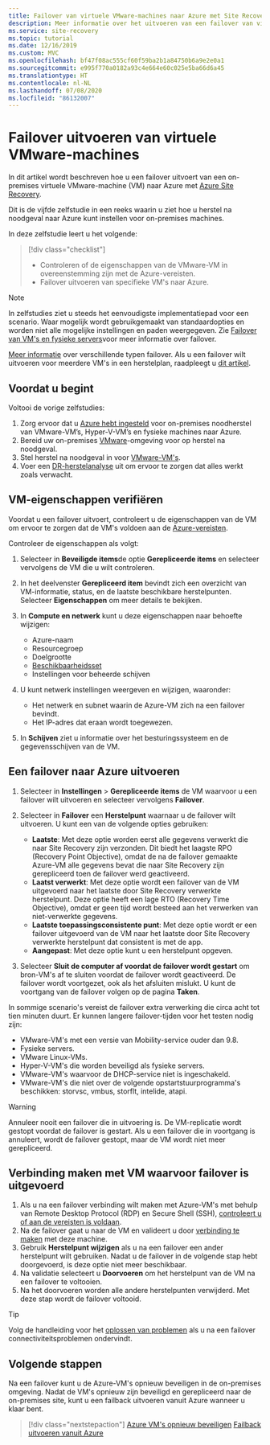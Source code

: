 ```yaml
---
title: Failover van virtuele VMware-machines naar Azure met Site Recovery
description: Meer informatie over het uitvoeren van een failover van virtuele VMware-machines naar Azure in Azure Site Recovery
ms.service: site-recovery
ms.topic: tutorial
ms.date: 12/16/2019
ms.custom: MVC
ms.openlocfilehash: bf47f08ac555cf60f59ba2b1a84750b6a9e2e0a1
ms.sourcegitcommit: e995f770a0182a93c4e664e60c025e5ba66d6a45
ms.translationtype: HT
ms.contentlocale: nl-NL
ms.lasthandoff: 07/08/2020
ms.locfileid: "86132007"
---
```

# <a name="fail-over--vmware-vms"></a>Failover uitvoeren van virtuele VMware-machines

In dit artikel wordt beschreven hoe u een failover uitvoert van een on-premises virtuele VMware-machine (VM) naar Azure met [Azure Site Recovery](site-recovery-overview.md).

Dit is de vijfde zelfstudie in een reeks waarin u ziet hoe u herstel na noodgeval naar Azure kunt instellen voor on-premises machines.

In deze zelfstudie leert u het volgende:

> [!div class="checklist"]
> * Controleren of de eigenschappen van de VMware-VM in overeenstemming zijn met de Azure-vereisten.
> * Failover uitvoeren van specifieke VM's naar Azure.

> [!NOTE]
> In zelfstudies ziet u steeds het eenvoudigste implementatiepad voor een scenario. Waar mogelijk wordt gebruikgemaakt van standaardopties en worden niet alle mogelijke instellingen en paden weergegeven. Zie [Failover van VM's en fysieke servers](site-recovery-failover.md)voor meer informatie over failover.

[Meer informatie](failover-failback-overview.md#types-of-failover) over verschillende typen failover. Als u een failover wilt uitvoeren voor meerdere VM's in een herstelplan, raadpleegt u [dit artikel](site-recovery-failover.md).

## <a name="before-you-start"></a>Voordat u begint

Voltooi de vorige zelfstudies:

1. Zorg ervoor dat u [Azure hebt ingesteld](tutorial-prepare-azure.md) voor on-premises noodherstel van VMware-VM’s, Hyper-V-VM’s en fysieke machines naar Azure.
2. Bereid uw on-premises [VMware](vmware-azure-tutorial-prepare-on-premises.md)-omgeving voor op herstel na noodgeval. 
3. Stel herstel na noodgeval in voor [VMware-VM's](vmware-azure-tutorial.md).
4. Voer een [DR-herstelanalyse](tutorial-dr-drill-azure.md) uit om ervoor te zorgen dat alles werkt zoals verwacht.

## <a name="verify-vm-properties"></a>VM-eigenschappen verifiëren

Voordat u een failover uitvoert, controleert u de eigenschappen van de VM om ervoor te zorgen dat de VM's voldoen aan de [Azure-vereisten](vmware-physical-azure-support-matrix.md#replicated-machines).

Controleer de eigenschappen als volgt:

1. Selecteer in **Beveiligde items**de optie **Gerepliceerde items** en selecteer vervolgens de VM die u wilt controleren.

2. In het deelvenster **Gerepliceerd item** bevindt zich een overzicht van VM-informatie, status, en de laatste beschikbare herstelpunten. Selecteer **Eigenschappen** om meer details te bekijken.

3. In **Compute en netwerk** kunt u deze eigenschappen naar behoefte wijzigen:
    * Azure-naam
    * Resourcegroep
    * Doelgrootte
    * [Beschikbaarheidsset](../virtual-machines/windows/tutorial-availability-sets.md)
    * Instellingen voor beheerde schijven

4. U kunt netwerk instellingen weergeven en wijzigen, waaronder:

    * Het netwerk en subnet waarin de Azure-VM zich na een failover bevindt.
    * Het IP-adres dat eraan wordt toegewezen.

5. In **Schijven** ziet u informatie over het besturingssysteem en de gegevensschijven van de VM.

## <a name="run-a-failover-to-azure"></a>Een failover naar Azure uitvoeren

1. Selecteer in **Instellingen** > **Gerepliceerde items** de VM waarvoor u een failover wilt uitvoeren en selecteer vervolgens **Failover**.
2. Selecteer in **Failover** een **Herstelpunt** waarnaar u de failover wilt uitvoeren. U kunt een van de volgende opties gebruiken:
   * **Laatste**: Met deze optie worden eerst alle gegevens verwerkt die naar Site Recovery zijn verzonden. Dit biedt het laagste RPO (Recovery Point Objective), omdat de na de failover gemaakte Azure-VM alle gegevens bevat die naar Site Recovery zijn gerepliceerd toen de failover werd geactiveerd.
   * **Laatst verwerkt**: Met deze optie wordt een failover van de VM uitgevoerd naar het laatste door Site Recovery verwerkte herstelpunt. Deze optie heeft een lage RTO (Recovery Time Objective), omdat er geen tijd wordt besteed aan het verwerken van niet-verwerkte gegevens.
   * **Laatste toepassingsconsistente punt**: Met deze optie wordt er een failover uitgevoerd van de VM naar het laatste door Site Recovery verwerkte herstelpunt dat consistent is met de app.
   * **Aangepast**: Met deze optie kunt u een herstelpunt opgeven.

3. Selecteer **Sluit de computer af voordat de failover wordt gestart** om bron-VM's af te sluiten voordat de failover wordt geactiveerd. De failover wordt voortgezet, ook als het afsluiten mislukt. U kunt de voortgang van de failover volgen op de pagina **Taken**.

In sommige scenario's vereist de failover extra verwerking die circa acht tot tien minuten duurt. Er kunnen langere failover-tijden voor het testen nodig zijn:

* VMware-VM's met een versie van Mobility-service ouder dan 9.8.
* Fysieke servers.
* VMware Linux-VMs.
* Hyper-V-VM's die worden beveiligd als fysieke servers.
* VMware-VM's waarvoor de DHCP-service niet is ingeschakeld.
* VMware-VM's die niet over de volgende opstartstuurprogramma's beschikken: storvsc, vmbus, storflt, intelide, atapi.

> [!WARNING]
> Annuleer nooit een failover die in uitvoering is. De VM-replicatie wordt gestopt voordat de failover is gestart. Als u een failover die in voortgang is annuleert, wordt de failover gestopt, maar de VM wordt niet meer gerepliceerd.

## <a name="connect-to-failed-over-vm"></a>Verbinding maken met VM waarvoor failover is uitgevoerd

1. Als u na een failover verbinding wilt maken met Azure-VM's met behulp van Remote Desktop Protocol (RDP) en Secure Shell (SSH), [controleert u of aan de vereisten is voldaan](failover-failback-overview.md#connect-to-azure-after-failover).
2. Na de failover gaat u naar de VM en valideert u door [verbinding te maken](../virtual-machines/windows/connect-logon.md) met deze machine.
3. Gebruik **Herstelpunt wijzigen** als u na een failover een ander herstelpunt wilt gebruiken. Nadat u de failover in de volgende stap hebt doorgevoerd, is deze optie niet meer beschikbaar.
4. Na validatie selecteert u **Doorvoeren** om het herstelpunt van de VM na een failover te voltooien.
5. Na het doorvoeren worden alle andere herstelpunten verwijderd. Met deze stap wordt de failover voltooid.

>[!TIP]
> Volg de handleiding voor het [oplossen van problemen](site-recovery-failover-to-azure-troubleshoot.md) als u na een failover connectiviteitsproblemen ondervindt.

## <a name="next-steps"></a>Volgende stappen

Na een failover kunt u de Azure-VM's opnieuw beveiligen in de on-premises omgeving. Nadat de VM's opnieuw zijn beveiligd en gerepliceerd naar de on-premises site, kunt u een failback uitvoeren vanuit Azure wanneer u klaar bent.

> [!div class="nextstepaction"]
> [Azure VM's opnieuw beveiligen](vmware-azure-reprotect.md)
> [Failback uitvoeren vanuit Azure](vmware-azure-failback.md)
